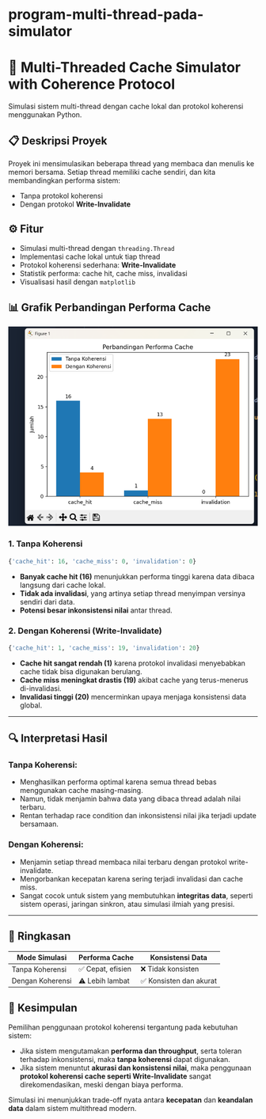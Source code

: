 # program-multi-thread-pada-simulator
# 🧵 Multi-Threaded Cache Simulator with Coherence Protocol

Simulasi sistem multi-thread dengan cache lokal dan protokol koherensi menggunakan Python.

## 📋 Deskripsi Proyek

Proyek ini mensimulasikan beberapa thread yang membaca dan menulis ke memori bersama. Setiap thread memiliki cache sendiri, dan kita membandingkan performa sistem:

- Tanpa protokol koherensi
- Dengan protokol **Write-Invalidate**

## ⚙️ Fitur

- Simulasi multi-thread dengan `threading.Thread`
- Implementasi cache lokal untuk tiap thread
- Protokol koherensi sederhana: **Write-Invalidate**
- Statistik performa: cache hit, cache miss, invalidasi
- Visualisasi hasil dengan `matplotlib`

## 📊 Grafik Perbandingan Performa Cache

![Perbandingan Performa Cache](./Screenshot%202025-05-10%20083043.png)

### 1. Tanpa Koherensi

```python
{'cache_hit': 16, 'cache_miss': 0, 'invalidation': 0}
```

* **Banyak cache hit (16)** menunjukkan performa tinggi karena data dibaca langsung dari cache lokal.
* **Tidak ada invalidasi**, yang artinya setiap thread menyimpan versinya sendiri dari data.
* **Potensi besar inkonsistensi nilai** antar thread.

### 2. Dengan Koherensi (Write-Invalidate)

```python
{'cache_hit': 1, 'cache_miss': 19, 'invalidation': 20}
```

* **Cache hit sangat rendah (1)** karena protokol invalidasi menyebabkan cache tidak bisa digunakan berulang.
* **Cache miss meningkat drastis (19)** akibat cache yang terus-menerus di-invalidasi.
* **Invalidasi tinggi (20)** mencerminkan upaya menjaga konsistensi data global.

---

## 🔍 Interpretasi Hasil
### Tanpa Koherensi:

* Menghasilkan performa optimal karena semua thread bebas menggunakan cache masing-masing.
* Namun, tidak menjamin bahwa data yang dibaca thread adalah nilai terbaru.
* Rentan terhadap race condition dan inkonsistensi nilai jika terjadi update bersamaan.

### Dengan Koherensi:

* Menjamin setiap thread membaca nilai terbaru dengan protokol write-invalidate.
* Mengorbankan kecepatan karena sering terjadi invalidasi dan cache miss.
* Sangat cocok untuk sistem yang membutuhkan **integritas data**, seperti sistem operasi, jaringan sinkron, atau simulasi ilmiah yang presisi.
---

## 🧾 Ringkasan

| Mode Simulasi        | Performa Cache              | Konsistensi Data      |
|----------------------|-----------------------------|------------------------|
| Tanpa Koherensi      | ✅ Cepat, efisien            | ❌ Tidak konsisten      |
| Dengan Koherensi     | ⚠️ Lebih lambat              | ✅ Konsisten dan akurat |

## 📌 Kesimpulan

Pemilihan penggunaan protokol koherensi tergantung pada kebutuhan sistem:

* Jika sistem mengutamakan **performa dan throughput**, serta toleran terhadap inkonsistensi, maka **tanpa koherensi** dapat digunakan.
* Jika sistem menuntut **akurasi dan konsistensi nilai**, maka penggunaan **protokol koherensi cache seperti Write-Invalidate** sangat direkomendasikan, meski dengan biaya performa.

Simulasi ini menunjukkan trade-off nyata antara **kecepatan** dan **keandalan data** dalam sistem multithread modern.






